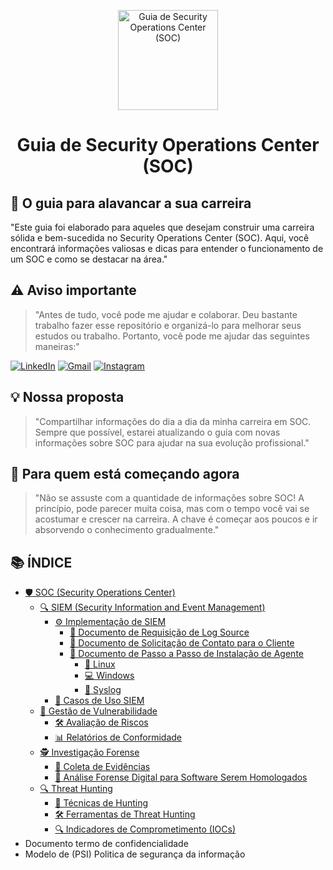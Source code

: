 <p align="center">
  <a href="https://www.scnsoft.com/blog-pictures/infrastructure/noc.png">
    <img src="./images/guia.png" alt="Guia de Security Operations Center (SOC)" width="160" height="160">
  </a>
  <h1 align="center">Guia de Security Operations Center (SOC)</h1>
</p>

## :dart: O guia para alavancar a sua carreira

"Este guia foi elaborado para aqueles que desejam construir uma carreira sólida e bem-sucedida no Security Operations Center (SOC). Aqui, você encontrará informações valiosas e dicas para entender o funcionamento de um SOC e como se destacar na área."

## ⚠️ Aviso importante

> "Antes de tudo, você pode me ajudar e colaborar. Deu bastante trabalho fazer esse repositório e organizá-lo para melhorar seus estudos ou trabalho. Portanto, você pode me ajudar das seguintes maneiras:"

[![LinkedIn](https://img.shields.io/badge/-LinkedIn-%230077B5?style=for-the-badge&logo=linkedin&logoColor=white)](https://www.linkedin.com/in/gabriel-oliveira-215812184/)
[![Gmail](https://img.shields.io/badge/-Gmail-%23333?style=for-the-badge&logo=gmail&logoColor=white)](mailto:noc@controleti.net)
[![Instagram](https://img.shields.io/badge/-Instagram-%23E4405F?style=for-the-badge&logo=instagram&logoColor=white)](https://www.instagram.com/analistagabriel.exe/)

## 💡 Nossa proposta

> "Compartilhar informações do dia a dia da minha carreira em SOC. Sempre que possível, estarei atualizando o guia com novas informações sobre SOC para ajudar na sua evolução profissional."

## :beginner: Para quem está começando agora

> "Não se assuste com a quantidade de informações sobre SOC! A princípio, pode parecer muita coisa, mas com o tempo você vai se acostumar e crescer na carreira. A chave é começar aos poucos e ir absorvendo o conhecimento gradualmente."

## 📚 ÍNDICE

- [🛡️ SOC (Security Operations Center)](#soc-security-operations-center)
  - [🔍 SIEM (Security Information and Event Management)](#siem-security-information-and-event-management)
    - [⚙️ Implementação de SIEM](#implementação-de-siem)
      - [📄 Documento de Requisição de Log Source](#documento-de-requisição-de-log-source)
      - [📧 Documento de Solicitação de Contato para o Cliente](#documento-de-solicitação-de-contato-para-o-cliente)
      - [🔧 Documento de Passo a Passo de Instalação de Agente](#documento-de-passo-a-passo-de-instalação-de-agente)
        - [🐧 Linux](#linux)
        - [💻 Windows](#windows)
        - [📜 Syslog](#syslog)
    - [🔎 Casos de Uso SIEM](#casos-de-uso-siem)
  - [🔐 Gestão de Vulnerabilidade](#gestão-de-vulnerabilidade)
    - [🛠️ Avaliação de Riscos](#avaliação-de-riscos)
    - [📊 Relatórios de Conformidade](#relatórios-de-conformidade)
  - [🕵️ Investigação Forense](#investigação-forense)
    - [🔬 Coleta de Evidências](#coleta-de-evidências)
    - [🧪 Análise Forense Digital para Software Serem Homologados](#análise-forense-digital-para-software-serem-homologados)
  - [🔍 Threat Hunting](#threat-hunting)
    - [🎯 Técnicas de Hunting](#técnicas-de-hunting)
    - [🛠️ Ferramentas de Threat Hunting](#ferramentas-de-threat-hunting)
    - [🔍 Indicadores de Comprometimento (IOCs)](#indicadores-de-comprometimento-iocs)
 - Documento termo de confidencialidade
 - Modelo de (PSI) Politica de segurança da informação
